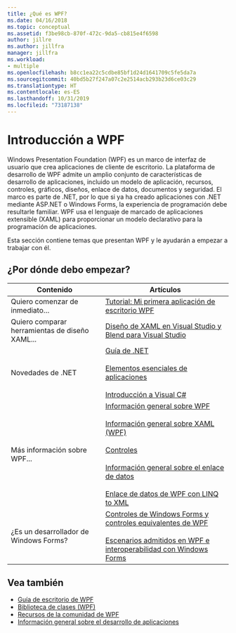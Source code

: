 ```yaml
---
title: ¿Qué es WPF?
ms.date: 04/16/2018
ms.topic: conceptual
ms.assetid: f3be98cb-870f-472c-9da5-cb815e4f6598
author: jillre
ms.author: jillfra
manager: jillfra
ms.workload:
- multiple
ms.openlocfilehash: b8cc1ea22c5cdbe85bf1d24d1641709c5fe5da7a
ms.sourcegitcommit: 40bd5b27f247a07c2e2514acb293b23d6ce03c29
ms.translationtype: HT
ms.contentlocale: es-ES
ms.lasthandoff: 10/31/2019
ms.locfileid: "73187138"
---
```

# <a name="get-started-with-wpf"></a>Introducción a WPF

Windows Presentation Foundation (WPF) es un marco de interfaz de usuario que crea aplicaciones de cliente de escritorio. La plataforma de desarrollo de WPF admite un amplio conjunto de características de desarrollo de aplicaciones, incluido un modelo de aplicación, recursos, controles, gráficos, diseños, enlace de datos, documentos y seguridad. El marco es parte de .NET, por lo que si ya ha creado aplicaciones con .NET mediante ASP.NET o Windows Forms, la experiencia de programación debe resultarle familiar. WPF usa el lenguaje de marcado de aplicaciones extensible (XAML) para proporcionar un modelo declarativo para la programación de aplicaciones.

Esta sección contiene temas que presentan WPF y le ayudarán a empezar a trabajar con él.

## <a name="where-should-i-start"></a>¿Por dónde debo empezar?

|Contenido|Artículos|
|-|-|
|Quiero comenzar de inmediato…|[Tutorial: Mi primera aplicación de escritorio WPF](/dotnet/framework/wpf/getting-started/walkthrough-my-first-wpf-desktop-application)|
|Quiero comparar herramientas de diseño XAML...|[Diseño de XAML en Visual Studio y Blend para Visual Studio](../xaml-tools/designing-xaml-in-visual-studio.md)|
|Novedades de .NET|[Guía de .NET](/dotnet/standard/)<br /><br />[Elementos esenciales de aplicaciones](/dotnet/standard/application-essentials)<br /><br />[Introducción a Visual C#](../ide/quickstart-csharp-console.md)|
|Más información sobre WPF...|[Información general sobre WPF](/dotnet/framework/wpf/introduction-to-wpf)<br /><br />[Información general sobre XAML (WPF)](/dotnet/framework/wpf/advanced/xaml-overview-wpf)<br /><br />[Controles](/dotnet/framework/wpf/controls/)<br /><br />[Información general sobre el enlace de datos](/dotnet/desktop-wpf/data/data-binding-overview)<br /><br />[Enlace de datos de WPF con LINQ to XML](/dotnet/framework/wpf/data/wpf-data-binding-with-linq-to-xml-overview)|
|¿Es un desarrollador de Windows Forms?|[Controles de Windows Forms y controles equivalentes de WPF](/dotnet/framework/wpf/advanced/windows-forms-controls-and-equivalent-wpf-controls)<br /><br />[Escenarios admitidos en WPF e interoperabilidad con Windows Forms](/dotnet/framework/wpf/advanced/wpf-and-windows-forms-interoperation)|

## <a name="see-also"></a>Vea también

- [Guía de escritorio de WPF](/dotnet/desktop-wpf/overview/index)
- [Biblioteca de clases (WPF)](/dotnet/framework/wpf/class-library-wpf)
- [Recursos de la comunidad de WPF](/dotnet/framework/wpf/getting-started/community-feedback)
- [Información general sobre el desarrollo de aplicaciones](/dotnet/framework/wpf/app-development/index)
